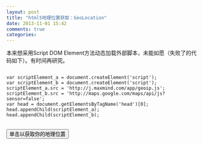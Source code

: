 ```yaml
---
layout: post
title: "html5地理位置获取：GeoLocation"
date: 2013-11-01 15:42
comments: true
categories: 
---
```

<div id="noticeBox" class="noticeBox"></div>

<p>本来想采用Script DOM Element方法动态加载外部脚本，未能如愿（失败了的代码如下）。有时间再研究。</p>
<pre>
<code>
var scriptElement_a = document.createElement('script');
var scriptElement_b = document.createElement('script');
scriptElement_a.src = 'http://j.maxmind.com/app/geoip.js';
scriptElement_b.src = 'http://maps.google.com/maps/api/js?sensor=false';
var head = document.getElementsByTagName('head')[0];
head.appendChild(scriptElement_a);
head.appendChild(scriptElement_b);
</code>
</pre>

<!-- more -->
<input type="button" id="go" value="单击以获取你的地理位置"/>
<div id="lat_and_long" style="display:none;"></div>
<div id="your_address"></div>

<script>
$(document).ready(function(){
$('#go').click(function(){
	if(navigator && navigator.geolocation){
		navigator.geolocation.getCurrentPosition(geo_success, geo_error);
	}else{
		error('哎哟，你的浏览器不支持地理位置共享哈……用Chrome或者Mozilla吧~~');
		// 使用MaxMind IP作为location API的备选方案
		// printAddress(geoip_latitude(), geoip_longitude(), true);
	}
});
});

function geo_success(postion){
	printLatLong(postion.coords.latitude, postion.coords.longitude);
	//printAddress(postion.coords.latitude, postion.coords.longitude);
}
function printLatLong(lat, lon){
$('#lat_and_long').html('<p>纬度(Latitude):'+lat+'</p><p>经度(Longitude):'+lon+'</p>').slideDown();
}
function error(msg){
	$('#noticeBox').html(msg).fadeIn("slow");
	setTimeout(function(){
		$('#noticeBox').fadeOut();
	},2000);
}
function geo_error(err){
	if(err.code == 1){
		error('The user denied the request for location information.');
	}else if(err.code == 2){
		error('Your location information is unavailable.');
	}else if(err.code == 3){
		error('The request to get your location time out...');
	}else{
		error('Unknown error occured...');
	}

	// printAddress(geoip_latitude(), geoip_longitude(), true);
}

function printAddress(lat, lon, isMaxMind){
	var geocoder = new google.maps.Geocoder();
	var yourLocation = new google.maps.LatLng(lat, lon);
	geocoder.geocode({'latLng':yourLocation}, function(results, status){
		if(status===google.maps.GeocoderStatus.OK){
			$('#your_address').html('<p>你的地址是：<br/>'+results[0].formatted_address + '</p>');
		}else{
			error('呃，抱歉哈，谷歌未能确定你的地址……');
		}
	});
	if(isMaxMind){
		$('#your_address').append('<p><a href="">IP to Location Service Provided by MaxMind</a></p>');
	}
}
</script>